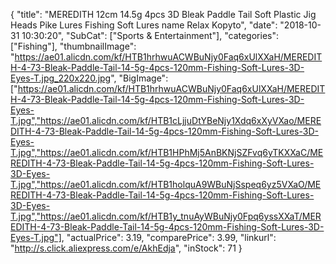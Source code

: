 {
	"title": "MEREDITH 12cm 14.5g 4pcs 3D Bleak Paddle Tail Soft Plastic Jig Heads Pike Lures Fishing Soft Lures name Relax Kopyto",
	"date": "2018-10-31 10:30:20",
	"SubCat": ["Sports & Entertainment"],
	"categories": ["Fishing"],
	"thumbnailImage": "https://ae01.alicdn.com/kf/HTB1hrhwuACWBuNjy0Faq6xUlXXaH/MEREDITH-4-73-Bleak-Paddle-Tail-14-5g-4pcs-120mm-Fishing-Soft-Lures-3D-Eyes-T.jpg_220x220.jpg",
	"BigImage": ["https://ae01.alicdn.com/kf/HTB1hrhwuACWBuNjy0Faq6xUlXXaH/MEREDITH-4-73-Bleak-Paddle-Tail-14-5g-4pcs-120mm-Fishing-Soft-Lures-3D-Eyes-T.jpg","https://ae01.alicdn.com/kf/HTB1cLjjuDtYBeNjy1Xdq6xXyVXao/MEREDITH-4-73-Bleak-Paddle-Tail-14-5g-4pcs-120mm-Fishing-Soft-Lures-3D-Eyes-T.jpg","https://ae01.alicdn.com/kf/HTB1HPhMj5AnBKNjSZFvq6yTKXXaC/MEREDITH-4-73-Bleak-Paddle-Tail-14-5g-4pcs-120mm-Fishing-Soft-Lures-3D-Eyes-T.jpg","https://ae01.alicdn.com/kf/HTB1holquA9WBuNjSspeq6yz5VXaO/MEREDITH-4-73-Bleak-Paddle-Tail-14-5g-4pcs-120mm-Fishing-Soft-Lures-3D-Eyes-T.jpg","https://ae01.alicdn.com/kf/HTB1y_tnuAyWBuNjy0Fpq6yssXXaT/MEREDITH-4-73-Bleak-Paddle-Tail-14-5g-4pcs-120mm-Fishing-Soft-Lures-3D-Eyes-T.jpg"],
	"actualPrice": 3.19,
	"comparePrice": 3.99,
	"linkurl": "http://s.click.aliexpress.com/e/AkhEdja",
	"inStock": 71
}
